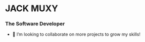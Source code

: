    <h1>JACK MUXY</h1>
   <h3>The Software Developer </h3>


- 👯 I’m looking to collaborate on more projects to grow my skills!


